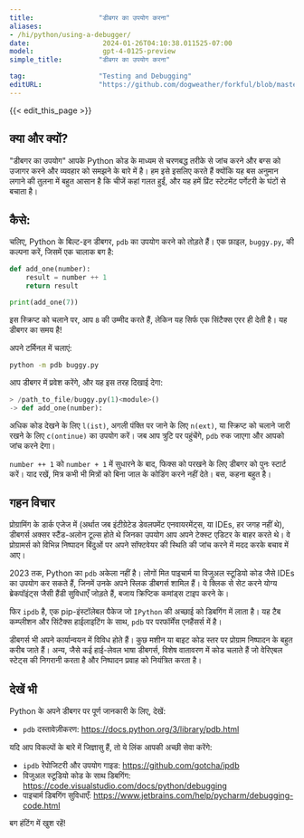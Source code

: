 ```yaml
---
title:                "डीबगर का उपयोग करना"
aliases:
- /hi/python/using-a-debugger/
date:                  2024-01-26T04:10:38.011525-07:00
model:                 gpt-4-0125-preview
simple_title:         "डीबगर का उपयोग करना"

tag:                  "Testing and Debugging"
editURL:              "https://github.com/dogweather/forkful/blob/master/content/hi/python/using-a-debugger.md"
---
```


{{< edit_this_page >}}

## क्या और क्यों?
"डीबगर का उपयोग" आपके Python कोड के माध्यम से चरणबद्ध तरीके से जांच करने और बग्स को उजागर करने और व्यवहार को समझने के बारे में है। हम इसे इसलिए करते हैं क्योंकि यह बस अनुमान लगाने की तुलना में बहुत आसान है कि चीजें कहां गलत हुईं, और यह हमें प्रिंट स्टेटमेंट पर्गेटरी के घंटों से बचाता है।

## कैसे:
चलिए, Python के बिल्ट-इन डीबगर, `pdb` का उपयोग करने को तोड़ते हैं। एक फ़ाइल, `buggy.py`, की कल्पना करें, जिसमें एक चालाक बग है:

```Python
def add_one(number):
    result = number ++ 1
    return result

print(add_one(7))
```

इस स्क्रिप्ट को चलाने पर, आप `8` की उम्मीद करते हैं, लेकिन यह सिर्फ एक सिंटैक्स एरर ही देती है। यह डीबगर का समय है!

अपने टर्मिनल में चलाएं:
```bash
python -m pdb buggy.py
```

आप डीबगर में प्रवेश करेंगे, और यह इस तरह दिखाई देगा:
```Python
> /path_to_file/buggy.py(1)<module>()
-> def add_one(number):
```

अधिक कोड देखने के लिए `l(ist)`, अगली पंक्ति पर जाने के लिए `n(ext)`, या स्क्रिप्ट को चलाने जारी रखने के लिए `c(ontinue)` का उपयोग करें। जब आप त्रुटि पर पहुंचेंगे, `pdb` रुक जाएगा और आपको जांच करने देगा।

`number ++ 1` को `number + 1` में सुधारने के बाद, फिक्स को परखने के लिए डीबगर को पुनः स्टार्ट करें।
याद रखें, मित्र कभी भी मित्रों को बिना जाल के कोडिंग करने नहीं देते। बस, कहना बहुत है।

## गहन विचार
प्रोग्रामिंग के डार्क एजेज में (अर्थात जब इंटीग्रेटेड डेवलपमेंट एनवायरमेंट्स, या IDEs, हर जगह नहीं थे), डीबगर्स अक्सर स्टैंड-अलोन टूल्स होते थे जिनका उपयोग आप अपने टेक्स्ट एडिटर के बाहर करते थे। वे प्रोग्रामर्स को विभिन्न निष्पादन बिंदुओं पर अपने सॉफ्टवेयर की स्थिति की जांच करने में मदद करके बचाव में आए।

2023 तक, Python का `pdb` अकेला नहीं है। लोगों मित पाइचार्म या विजुअल स्टूडियो कोड जैसे IDEs का उपयोग कर सकते हैं, जिनमें उनके अपने स्लिक डीबगर्स शामिल हैं। ये क्लिक से सेट करने योग्य ब्रेकपॉइंट्स जैसी हैंडी सुविधाएँ जोड़ते हैं, बजाय क्रिप्टिक कमांड्स टाइप करने के।

फिर `ipdb` है, एक pip-इंस्टॉलेबल पैकेज जो `IPython` की अच्छाई को डिबगिंग में लाता है। यह टैब कम्प्लीशन और सिंटैक्स हाईलाइटिंग के साथ, `pdb` पर परफॉर्मेंस एनहैंसर्स में है।

डीबगर्स भी अपने कार्यान्वयन में विविध होते हैं। कुछ मशीन या बाइट कोड स्तर पर प्रोग्राम निष्पादन के बहुत करीब जाते हैं। अन्य, जैसे कई हाई-लेवल भाषा डीबगर्स, विशेष वातावरण में कोड चलाते हैं जो वेरिएबल स्टेट्स की निगरानी करता है और निष्पादन प्रवाह को नियंत्रित करता है।

## देखें भी
Python के अपने डीबगर पर पूर्ण जानकारी के लिए, देखें:
- `pdb` दस्तावेज़ीकरण: https://docs.python.org/3/library/pdb.html

यदि आप विकल्पों के बारे में जिज्ञासु हैं, तो ये लिंक आपकी अच्छी सेवा करेंगे:
- `ipdb` रेपोजिटरी और उपयोग गाइड: https://github.com/gotcha/ipdb
- विजुअल स्टूडियो कोड के साथ डिबगिंग: https://code.visualstudio.com/docs/python/debugging
- पाइचार्म डिबगिंग सुविधाएँ: https://www.jetbrains.com/help/pycharm/debugging-code.html

बग हंटिंग में खुश रहें!
